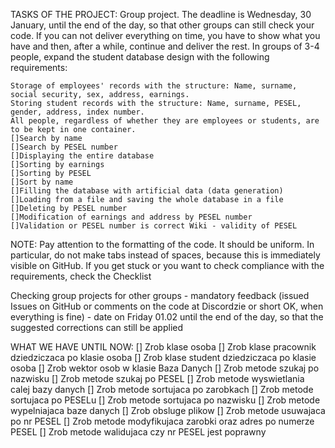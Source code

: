 TASKS OF THE PROJECT:
Group project. The deadline is Wednesday, 30 January, until the end of the day, so that other groups can still check your code. If you can not deliver everything on time, you have to show what you have and then, after a while, continue and deliver the rest. In groups of 3-4 people, expand the student database design with the following requirements:

    Storage of employees' records with the structure: Name, surname, social security, sex, address, earnings.
    Storing student records with the structure: Name, surname, PESEL, gender, address, index number.
    All people, regardless of whether they are employees or students, are to be kept in one container.
    []Search by name
    []Search by PESEL number
    []Displaying the entire database
    []Sorting by earnings
    []Sorting by PESEL
    []Sort by name
    []Filling the database with artificial data (data generation)
    []Loading from a file and saving the whole database in a file
    []Deleting by PESEL number
    []Modification of earnings and address by PESEL number
    []Validation or PESEL number is correct Wiki - validity of PESEL

NOTE: Pay attention to the formatting of the code. It should be uniform. In particular, do not make tabs instead of spaces, because this is immediately visible on GitHub. If you get stuck or you want to check compliance with the requirements, check the Checklist

Checking group projects for other groups - mandatory feedback (issued Issues on GitHub or comments on the code at Discordzie or short OK, when everything is fine) - date on Friday 01.02 until the end of the day, so that the suggested corrections can still be applied

WHAT WE HAVE UNTIL NOW:
[] Zrob klase osoba
[] Zrob klase pracownik dziedziczaca po klasie osoba
[] Zrob klase student dziedziczaca po klasie osoba
[] Zrob wektor osob w klasie Baza Danych
[] Zrob metode szukaj po nazwisku
[] Zrob metode szukaj po PESEL
[] Zrob metode wyswietlania calej bazy danych
[] Zrob metode sortujaca po zarobkach
[] Zrob metode sortujaca po PESELu
[] Zrob metode sortujaca po nazwisku
[] Zrob metode wypelniajaca baze danych
[] Zrob obsluge plikow
[] Zrob metode usuwajaca po nr PESEL
[] Zrob metode modyfikujaca zarobki oraz adres po numerze PESEL
[] Zrob metode walidujaca czy nr PESEL jest poprawny
